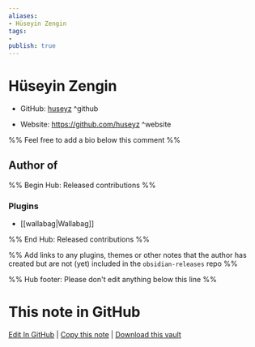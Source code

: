 ```yaml
---
aliases:
- Hüseyin Zengin
tags:
- 
publish: true
---
```


# Hüseyin Zengin

- GitHub: [huseyz](https://github.com/huseyz/) ^github
<!-- - Discord: `@` ^discord-->
- Website: <https://github.com/huseyz> ^website
<!-- - [[Publish sites|Publish site]]: <https://> ^publish-->

%% Feel free to add a bio below this comment %%


## Author of

%% Begin Hub: Released contributions %%
### Plugins
- [[wallabag|Wallabag]]

%% End Hub: Released contributions %%

%% Add links to any plugins, themes or other notes that the author has created but are not (yet) included in the `obsidian-releases` repo %%

<!--
### Unlisted plugins
-->

<!--
### Others
-->

<!--
## Sponsor this author
-->

<!-- - [[GitHub sponsors]]: [Sponsor @huseyz on GitHub Sponsors](https://github.com/sponsors/huseyz) ^github-sponsor-->
<!-- - [[Buy me a coffee]]: <https://> ^buy-me-a-coffee-->
<!-- - [[PayPal]]: <https://> ^paypal-->
<!-- - [[Patreon]]: <https://> ^patreon-->

<!--
## Follow this author
-->

<!-- - [[YouTube Channels|On YouTube]]: <https://> ^youtube-->
<!-- - Twitter: <https://> ^twitter-->
<!-- - ... -->

%% Hub footer: Please don't edit anything below this line %%

# This note in GitHub

<span class="git-footer">[Edit In GitHub](https://github.dev/obsidian-community/obsidian-hub/blob/main/01%20-%20Community/People/huseyz.md "git-hub-edit-note") | [Copy this note](https://raw.githubusercontent.com/obsidian-community/obsidian-hub/main/01%20-%20Community/People/huseyz.md "git-hub-copy-note") | [Download this vault](https://github.com/obsidian-community/obsidian-hub/archive/refs/heads/main.zip "git-hub-download-vault") </span>
